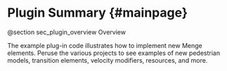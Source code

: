 Plugin Summary {#mainpage}
=================

@section sec_plugin_overview Overview

The example plug-in code illustrates how to implement new Menge elements.  Peruse the various projects to see examples of new pedestrian models, transition elements, velocity modifiers, resources, and more.